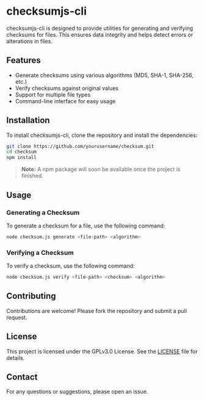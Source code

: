 # checksumjs-cli

checksumjs-cli is designed to provide utilities for generating and verifying checksums for files. This ensures data integrity and helps detect errors or alterations in files.

## Features

- Generate checksums using various algorithms (MD5, SHA-1, SHA-256, etc.)
- Verify checksums against original values
- Support for multiple file types
- Command-line interface for easy usage

## Installation

To install checksumjs-cli, clone the repository and install the dependencies:

```bash
git clone https://github.com/yourusername/checksum.git
cd checksum
npm install
```

> **Note:** A npm package will soon be available once the project is finished.

## Usage

### Generating a Checksum

To generate a checksum for a file, use the following command:

```bash
node checksum.js generate <file-path> <algorithm>
```

### Verifying a Checksum

To verify a checksum, use the following command:

```bash
node checksum.js verify <file-path> <checksum> <algorithm>
```

## Contributing

Contributions are welcome! Please fork the repository and submit a pull request.

## License

This project is licensed under the GPLv3.0 License. See the [LICENSE](LICENSE) file for details.

## Contact

For any questions or suggestions, please open an issue.

